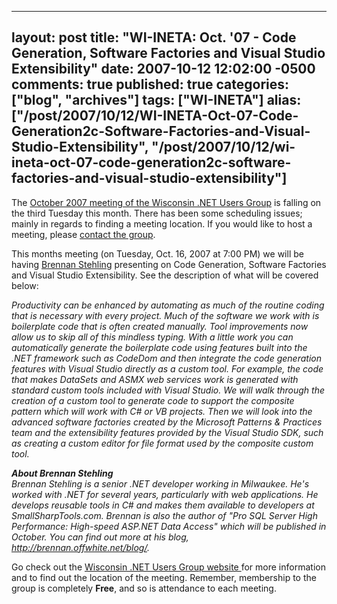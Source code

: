   ---
  layout: post
  title: "WI-INETA: Oct. '07 - Code Generation, Software Factories and Visual Studio Extensibility"
  date: 2007-10-12 12:02:00 -0500
  comments: true
  published: true
  categories: ["blog", "archives"]
  tags: ["WI-INETA"]
  alias: ["/post/2007/10/12/WI-INETA-Oct-07-Code-Generation2c-Software-Factories-and-Visual-Studio-Extensibility", "/post/2007/10/12/wi-ineta-oct-07-code-generation2c-software-factories-and-visual-studio-extensibility"]
  ---
<!-- more -->
<p>The <a href="http://wi-ineta.org/DesktopDefault.aspx?tabid=58">October 2007 meeting of the Wisconsin .NET Users Group</a> is falling on the third Tuesday this month. There has been some scheduling issues; mainly in regards to finding a meeting location. If you would like to host a meeting, please <a href="http://wi-ineta.org/DesktopDefault.aspx?tabid=60">contact the group</a>.</p>
<p>This months meeting (on Tuesday, Oct. 16, 2007 at 7:00 PM)&nbsp;we will be having <a href="http://brennan.offwhite.net">Brennan Stehling</a> presenting on Code Generation, Software Factories and Visual Studio Extensibility. See the description of what will be covered below:</p>
<p><em>Productivity can be enhanced by automating as much of the routine coding that is necessary with every project. Much of the software we work with is boilerplate code that is often created manually. Tool improvements now allow us to skip all of this mindless typing. With a little work you can automatically generate the boilerplate code using features built into the .NET framework such as CodeDom and then integrate the code generation features with Visual Studio directly as a custom tool. For example, the code that makes DataSets and ASMX web services work is generated with standard custom tools included with Visual Studio. We will walk through the creation of a custom tool to generate code to support the composite pattern which will work with C# or VB projects. Then we will look into the advanced software factories created by the Microsoft Patterns &amp; Practices team and the extensibility features provided by the Visual Studio SDK, such as creating a custom editor for file format used by the composite custom tool.</em></p>
<p><em><strong>About Brennan Stehling</strong><br /> Brennan Stehling is a senior .NET developer working in Milwaukee. He's worked with .NET for several years, particularly with web applications. He develops reusable tools in C# and makes them available to developers at SmallSharpTools.com. Brennan is also the author of "Pro SQL Server High Performance: High-speed ASP.NET Data Access" which will be published in October. You can find out more at his blog, </em><a href="http://brennan.offwhite.net/blog/"><em>http://brennan.offwhite.net/blog/</em></a><em>.</em></p>
<p>Go check out the <a href="http://wi-ineta.org">Wisconsin .NET Users Group website </a>for more information and to find out the location of the meeting. Remember, membership to the group is completely <strong>Free</strong>, and so is attendance to each meeting.</p>
